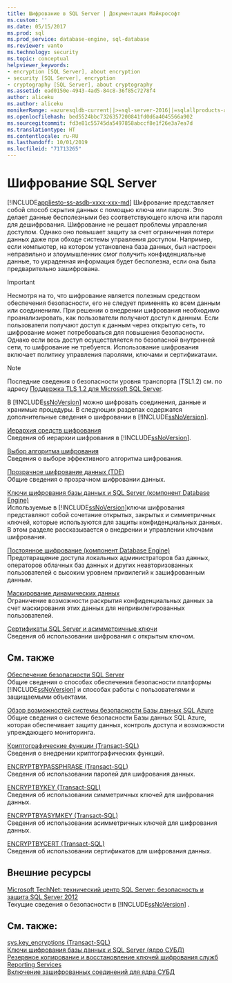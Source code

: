 ```yaml
---
title: Шифрование в SQL Server | Документация Майкрософт
ms.custom: ''
ms.date: 05/15/2017
ms.prod: sql
ms.prod_service: database-engine, sql-database
ms.reviewer: vanto
ms.technology: security
ms.topic: conceptual
helpviewer_keywords:
- encryption [SQL Server], about encryption
- security [SQL Server], encryption
- cryptography [SQL Server], about cryptography
ms.assetid: ead0150e-4943-4ad5-84c8-36f85c7278f4
author: aliceku
ms.author: aliceku
monikerRange: =azuresqldb-current||>=sql-server-2016||=sqlallproducts-allversions||>=sql-server-linux-2017||=azuresqldb-mi-current
ms.openlocfilehash: bed5524bbc7326357200841fd0d6a4045566a902
ms.sourcegitcommit: fd3e81c55745da5497858abccf8e1f26e3a7ea7d
ms.translationtype: HT
ms.contentlocale: ru-RU
ms.lasthandoff: 10/01/2019
ms.locfileid: "71713265"
---
```

# <a name="sql-server-encryption"></a>Шифрование SQL Server
[!INCLUDE[appliesto-ss-asdb-xxxx-xxx-md](../../../includes/appliesto-ss-asdb-xxxx-xxx-md.md)]
  Шифрование представляет собой способ скрытия данных с помощью ключа или пароля. Это делает данные бесполезными без соответствующего ключа или пароля для дешифрования. Шифрование не решает проблемы управления доступом. Однако оно повышает защиту за счет ограничения потери данных даже при обходе системы управления доступом. Например, если компьютер, на котором установлена база данных, был настроен неправильно и злоумышленник смог получить конфиденциальные данные, то украденная информация будет бесполезна, если она была предварительно зашифрована.  
  

> [!IMPORTANT]  
>  Несмотря на то, что шифрование является полезным средством обеспечения безопасности, его не следует применять ко всем данным или соединениям. При решении о внедрении шифрования необходимо проанализировать, как пользователи получают доступ к данным. Если пользователи получают доступ к данным через открытую сеть, то шифрование может потребоваться для повышения безопасности. Однако если весь доступ осуществляется по безопасной внутренней сети, то шифрование не требуется. Использование шифрования включает политику управления паролями, ключами и сертификатами.  
  
> [!NOTE]  
>  Последние сведения о безопасности уровня транспорта (TSL1.2) см. по адресу [Поддержка TLS 1.2 для Microsoft SQL Server](https://support.microsoft.com/kb/3135244).  

В [!INCLUDE[ssNoVersion](../../../includes/ssnoversion-md.md)] можно шифровать соединения, данные и хранимые процедуры. В следующих разделах содержатся дополнительные сведения о шифровании в [!INCLUDE[ssNoVersion](../../../includes/ssnoversion-md.md)].  

 [Иерархия средств шифрования](../../../relational-databases/security/encryption/encryption-hierarchy.md)  
 Сведения об иерархии шифрования в [!INCLUDE[ssNoVersion](../../../includes/ssnoversion-md.md)].  
  
 [Выбор алгоритма шифрования](../../../relational-databases/security/encryption/choose-an-encryption-algorithm.md)  
 Сведения о выборе эффективного алгоритма шифрования.  
  
 [Прозрачное шифрование данных (TDE)](../../../relational-databases/security/encryption/transparent-data-encryption.md)  
 Общие сведения о прозрачном шифровании данных.  
  
 [Ключи шифрования базы данных и SQL Server (компонент Database Engine)](../../../relational-databases/security/encryption/sql-server-and-database-encryption-keys-database-engine.md)  
 Используемые в [!INCLUDE[ssNoVersion](../../../includes/ssnoversion-md.md)]ключи шифрования представляют собой сочетание открытых, закрытых и симметричных ключей, которые используются для защиты конфиденциальных данных. В этом разделе рассказывается о внедрении и управлении ключами шифрования.  
  
 [Постоянное шифрование (компонент Database Engine)](../../../relational-databases/security/encryption/always-encrypted-database-engine.md)  
 Предотвращение доступа локальных администраторов баз данных, операторов облачных баз данных и других неавторизованных пользователей с высоким уровнем привилегий к зашифрованным данным.  
  
 [Маскирование динамических данных](../../../relational-databases/security/dynamic-data-masking.md)  
 Ограничение возможности раскрытия конфиденциальных данных за счет маскирования этих данных для непривилегированных пользователей.  
  
 [Сертификаты SQL Server и асимметричные ключи](../../../relational-databases/security/sql-server-certificates-and-asymmetric-keys.md)  
 Сведения об использовании шифрования с открытым ключом.  
  
## <a name="related-content"></a>См. также  
 [Обеспечение безопасности SQL Server](../../../relational-databases/security/securing-sql-server.md)  
 Общие сведения о способах обеспечения безопасности платформы [!INCLUDE[ssNoVersion](../../../includes/ssnoversion-md.md)] и способах работы с пользователями и защищаемыми объектами.  

[Обзор возможностей системы безопасности Базы данных SQL Azure](https://docs.microsoft.com/azure/sql-database/sql-database-security-overview)
</br>Общие сведения о системе безопасности Базы данных SQL Azure, которая обеспечивает защиту данных, контроль доступа и возможности упреждающего мониторинга.
  
 [Криптографические функции (Transact-SQL)](../../../t-sql/functions/cryptographic-functions-transact-sql.md)  
 Сведения о внедрении криптографических функций.  
  
 [ENCRYPTBYPASSPHRASE (Transact-SQL)](../../../t-sql/functions/encryptbypassphrase-transact-sql.md)  
 Сведения об использовании паролей для шифрования данных.  
  
 [ENCRYPTBYKEY (Transact-SQL)](../../../t-sql/functions/encryptbykey-transact-sql.md)  
 Сведения об использовании симметричных ключей для шифрования данных.  
  
 [ENCRYPTBYASYMKEY (Transact-SQL)](../../../t-sql/functions/encryptbyasymkey-transact-sql.md)  
 Сведения об использовании асимметричных ключей для шифрования данных.  
  
 [ENCRYPTBYCERT (Transact-SQL)](../../../t-sql/functions/encryptbycert-transact-sql.md)  
 Сведения об использовании сертификатов для шифрования данных.  
  
## <a name="external-resources"></a>Внешние ресурсы  
 [Microsoft TechNet: технический центр SQL Server: безопасность и защита SQL Server 2012](https://download.microsoft.com/download/8/F/A/8FABACD7-803E-40FC-ADF8-355E7D218F4C/SQL_Server_2012_Security_Best_Practice_Whitepaper_Apr2012.docx)  
 Текущие сведения о безопасности в [!INCLUDE[ssNoVersion](../../../includes/ssnoversion-md.md)] .  
  
## <a name="see-also"></a>См. также:  
 [sys.key_encryptions (Transact-SQL)](../../../relational-databases/system-catalog-views/sys-key-encryptions-transact-sql.md)   
 [Ключи шифрования базы данных и SQL Server (ядро СУБД)](../../../relational-databases/security/encryption/sql-server-and-database-encryption-keys-database-engine.md)   
 [Резервное копирование и восстановление ключей шифрования служб Reporting Services](../../../reporting-services/install-windows/ssrs-encryption-keys-back-up-and-restore-encryption-keys.md)     
 [Включение зашифрованных соединений для ядра СУБД](../../../database-engine/configure-windows/enable-encrypted-connections-to-the-database-engine.md)    
  
  
